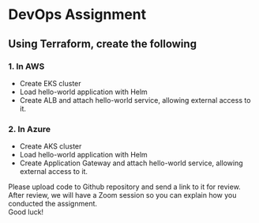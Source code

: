 # DevOps Assignment

## Using Terraform, create the following

### 1. In AWS

- Create EKS cluster
- Load hello-world application with Helm
- Create ALB and attach hello-world service, allowing external access to it.

### 2. In Azure

- Create AKS cluster
- Load hello-world application with Helm
- Create Application Gateway and attach hello-world service, allowing external access to it.

Please upload code to Github repository and send a link to it for review.  
After review, we will have a Zoom session so you can explain how you conducted the assignment.  
Good luck!
